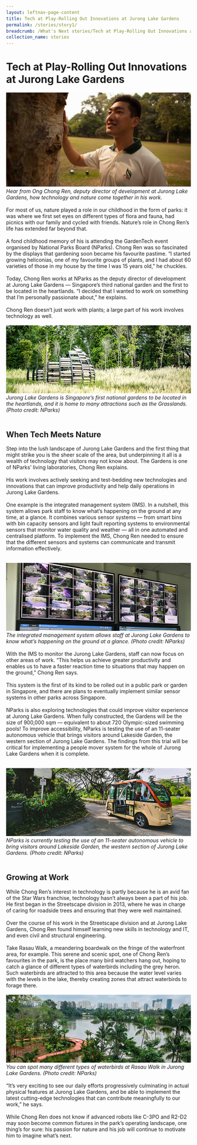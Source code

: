 ```yaml
---
layout: leftnav-page-content
title: Tech at Play-Rolling Out Innovations at Jurong Lake Gardens
permalink: /stories/story1/
breadcrumb: /What's Next stories/Tech at Play-Rolling Out Innovations at Jurong Lake Gardens
collection_name: stories
---
```

# <b>Tech at Play-Rolling Out Innovations at Jurong Lake Gardens</b>
![Nparks1](/images/s1.1.jpg)
<br>
*Hear from Ong Chong Ren, deputy director of development at Jurong Lake Gardens, how technology and nature come together in his work.*
<br>
<br>
For most of us, nature played a role in our childhood in the form of parks: it was where we first set eyes on different types of flora and fauna, had picnics with our family and cycled with friends. Nature’s role in Chong Ren’s life has extended far beyond that.
<br><br>
A fond childhood memory of his is attending the GardenTech event organised by National Parks Board (NParks). Chong Ren was so fascinated by the displays that gardening soon became his favourite pastime. “I started growing heliconias, one of my favourite groups of plants, and I had about 60 varieties of those in my house by the time I was 15 years old,” he chuckles.
<br><br>
Today, Chong Ren works at NParks as the deputy director of development at Jurong Lake Gardens — Singapore’s third national garden and the first to be located in the heartlands. “I decided that I wanted to work on something that I’m personally passionate about,” he explains.
<br><br>
Chong Ren doesn’t just work with plants; a large part of his work involves technology as well.
<br><br>
![Nparks2](/images/s1.2.jpg)
<br>
*Jurong Lake Gardens is Singapore’s first national gardens to be located in the heartlands, and it is home to many attractions such as the Grasslands. (Photo credit: NParks)*
<br>
<br>
## When Tech Meets Nature
Step into the lush landscape of Jurong Lake Gardens and the first thing that might strike you is the sheer scale of the area, but underpinning it all is a wealth of technology that visitors may not know about. The Gardens is one of NParks’ living laboratories, Chong Ren explains.
<br><br>
His work involves actively seeking and test-bedding new technologies and innovations that can improve productivity and help daily operations in Jurong Lake Gardens.
<br><br>
One example is the integrated management system (IMS). In a nutshell, this system allows park staff to know what’s happening on the ground at any time, at a glance. It combines various sensor systems — from smart bins with bin capacity sensors and light fault reporting systems to environmental sensors that monitor water quality and weather — all in one automated and centralised platform. To implement the IMS, Chong Ren needed to ensure that the different sensors and systems can communicate and transmit information effectively.
<br>
<br>

![Nparks3](/images/s1.3.jpg)
<br>
*The integrated management system allows staff at Jurong Lake Gardens to know what’s happening on the ground at a glance. (Photo credit: NParks)* 
<br>
<br>
With the IMS to monitor the Jurong Lake Gardens, staff can now focus on other areas of work. “This helps us achieve greater productivity and enables us to have a faster reaction time to situations that may happen on the ground,” Chong Ren says.
<br><br>
This system is the first of its kind to be rolled out in a public park or garden in Singapore, and there are plans to eventually implement similar sensor systems in other parks across Singapore.
<br><br>
NParks is also exploring technologies that could improve visitor experience at Jurong Lake Gardens. When fully constructed, the Gardens will be the size of 900,000 sqm — equivalent to about 720 Olympic-sized swimming pools! To improve accessibility, NParks is testing the use of an 11-seater autonomous vehicle that brings visitors around Lakeside Garden, the western section of Jurong Lake Gardens. The findings from this trial will be critical for implementing a people mover system for the whole of Jurong Lake Gardens when it is complete.
<br>
<br>

![Nparks4](/images/s1.4.jpg)
<br>
*NParks is currently testing the use of an 11-seater autonomous vehicle to bring visitors around Lakeside Garden, the western section of Jurong Lake Gardens. (Photo credit: NParks)*
<br>
<br>
## Growing at Work
While Chong Ren’s interest in technology is partly because he is an avid fan of the Star Wars franchise, technology hasn’t always been a part of his job. He first began in the Streetscape division in 2013, where he was in charge of caring for roadside trees and ensuring that they were well maintained.
<br><br>
Over the course of his work in the Streetscape division and at Jurong Lake Gardens, Chong Ren found himself learning new skills in technology and IT, and even civil and structural engineering.
<br><br>
Take Rasau Walk, a meandering boardwalk on the fringe of the waterfront area, for example. This serene and scenic spot, one of Chong Ren’s favourites in the park, is the place many bird watchers hang out, hoping to catch a glance of different types of waterbirds including the grey heron. Such waterbirds are attracted to this area because the water level varies with the levels in the lake, thereby creating zones that attract waterbirds to forage there.
<br>
<br>
![Nparks1](/images/s1.5.jpg)
<br>
*You can spot many different types of waterbirds at Rasau Walk in Jurong Lake Gardens. (Photo credit: NParks)*
<br>
<br>
“It’s very exciting to see our daily efforts progressively culminating in actual physical features at Jurong Lake Gardens, and be able to implement the latest cutting-edge technologies that can contribute meaningfully to our work,” he says.
<br><br>
While Chong Ren does not know if advanced robots like C-3PO and R2-D2 may soon become common fixtures in the park’s operating landscape, one thing’s for sure: his passion for nature and his job will continue to motivate him to imagine what’s next.
